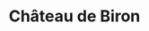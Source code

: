 ---
guid: "3b46b5da314e"
title: "Château de Biron"
latlng: "44.632123, 0.872295"
youtubeId: "6UVBcrmsDKg" 
---
